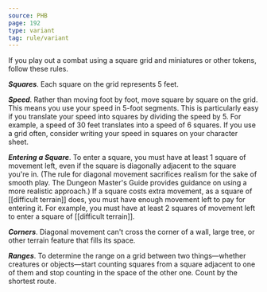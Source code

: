 ```yaml
---
source: PHB
page: 192
type: variant
tag: rule/variant
---
```


If you play out a combat using a square grid and miniatures or other tokens, follow these rules.

**_Squares_**. Each square on the grid represents 5 feet.


**_Speed_**. Rather than moving foot by foot, move square by square on the grid. This means you use your speed in 5-foot segments. This is particularly easy if you translate your speed into squares by dividing the speed by 5. For example, a speed of 30 feet translates into a speed of 6 squares.
If you use a grid often, consider writing your speed in squares on your character sheet.


**_Entering a Square_**. To enter a square, you must have at least 1 square of movement left, even if the square is diagonally adjacent to the square you're in. (The rule for diagonal movement sacrifices realism for the sake of smooth play. The Dungeon Master's Guide provides guidance on using a more realistic approach.)
If a square costs extra movement, as a square of [[difficult terrain]] does, you must have enough movement left to pay for entering it. For example, you must have at least 2 squares of movement left to enter a square of [[difficult terrain]].


**_Corners_**. Diagonal movement can't cross the corner of a wall, large tree, or other terrain feature that fills its space.


**_Ranges_**. To determine the range on a grid between two things—whether creatures or objects—start counting squares from a square adjacent to one of them and stop counting in the space of the other one. Count by the shortest route.

